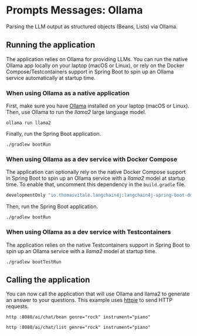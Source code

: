 # Prompts Messages: Ollama

Parsing the LLM output as structured objects (Beans, Lists) via Ollama.

## Running the application

The application relies on Ollama for providing LLMs. You can run the native Ollama app locally on your laptop (macOS or Linux), or rely on the Docker Compose/Testcontainers support in Spring Boot to spin up an Ollama service automatically at startup time.

### When using Ollama as a native application

First, make sure you have [Ollama](https://ollama.ai) installed on your laptop (macOS or Linux).
Then, use Ollama to run the _llama2_ large language model.

```shell
ollama run llama2
```

Finally, run the Spring Boot application.

```shell
./gradlew bootRun
```

### When using Ollama as a dev service with Docker Compose

The application can optionally rely on the native Docker Compose support in Spring Boot to spin up an Ollama service with a _llama2_ model at startup time.
To enable that, uncomment this dependency in the `build.gradle` file.

```groovy
developmentOnly "io.thomasvitale.langchain4j:langchain4j-spring-boot-docker-compose:${springLangchain4jVersion}"
```

Then, run the Spring Boot application.

```shell
./gradlew bootRun
```

### When using Ollama as a dev service with Testcontainers

The application relies on the native Testcontainers support in Spring Boot to spin up an Ollama service with a _llama2_ model at startup time.

```shell
./gradlew bootTestRun
```

## Calling the application

You can now call the application that will use Ollama and llama2 to generate an answer to your questions.
This example uses [httpie](https://httpie.io) to send HTTP requests.

```shell
http :8080/ai/chat/bean genre="rock" instrument="piano"
```

```shell
http :8080/ai/chat/list genre="rock" instrument="piano"
```
